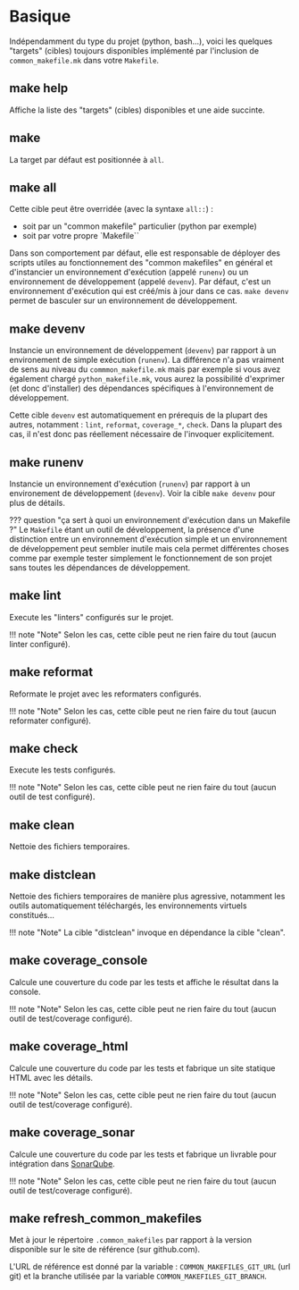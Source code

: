 # Basique

Indépendamment du type du projet (python, bash...), voici les quelques "targets" (cibles) toujours disponibles implémenté par l'inclusion de `common_makefile.mk` dans votre `Makefile`.

## make help

Affiche la liste des "targets" (cibles) disponibles et une aide succinte.

## make

La target par défaut est positionnée à `all`.

## make all

Cette cible peut être overridée (avec la syntaxe `all::`) :

- soit par un "common makefile" particulier (python par exemple)
- soit par votre propre `Makefile``

Dans son comportement par défaut, elle est responsable de déployer des scripts utiles au fonctionnement des "common makefiles" en général et d'instancier un environnement d'exécution
(appelé `runenv`) ou un environnement de développement (appelé `devenv`). Par défaut, c'est un
environnement d'exécution qui est créé/mis à jour dans ce cas. `make devenv` permet de basculer
sur un environnement de développement.

## make devenv

Instancie un environnement de développement (`devenv`) par rapport à un environement de simple exécution (`runenv`). La différence n'a pas vraiment de sens au niveau du `commmon_makefile.mk` mais par exemple si vous avez également chargé `python_makefile.mk`, vous aurez la possibilité d'exprimer (et donc d'installer) des dépendances spécifiques à l'environnement de développement.

Cette cible `devenv` est automatiquement en prérequis de la plupart des autres, notamment : `lint`, `reformat`, `coverage_*`, `check`. Dans la plupart des cas, il n'est donc pas réellement nécessaire de
l'invoquer explicitement.

## make runenv

Instancie un environnement d'exécution (`runenv`) par rapport à un environement de développement  (`devenv`). Voir la cible `make devenv` pour plus de détails.

??? question "ça sert à quoi un environnement d'exécution dans un Makefile ?"
    Le `Makefile` étant un outil de développement, la présence d'une distinction entre un environnement
    d'exécution simple et un environnement de développement peut sembler inutile mais cela permet différentes choses comme par exemple tester simplement le fonctionnement de son projet sans toutes
    les dépendances de développement.

## make lint

Execute les "linters" configurés sur le projet.

!!! note "Note"
    Selon les cas, cette cible peut ne rien faire du tout (aucun linter configuré).

## make reformat

Reformate le projet avec les reformaters configurés.

!!! note "Note"
    Selon les cas, cette cible peut ne rien faire du tout (aucun reformater configuré).

## make check

Execute les tests configurés.

!!! note "Note"
    Selon les cas, cette cible peut ne rien faire du tout (aucun outil de test configuré).

## make clean

Nettoie des fichiers temporaires.

## make distclean

Nettoie des fichiers temporaires de manière plus agressive, notamment les outils automatiquement téléchargés,
les environnements virtuels constitués...

!!! note "Note"
    La cible "distclean" invoque en dépendance la cible "clean".

## make coverage_console

Calcule une couverture du code par les tests et affiche le résultat dans la console.

!!! note "Note"
    Selon les cas, cette cible peut ne rien faire du tout (aucun outil de test/coverage configuré).

## make coverage_html

Calcule une couverture du code par les tests et fabrique un site statique HTML avec les détails.

!!! note "Note"
    Selon les cas, cette cible peut ne rien faire du tout (aucun outil de test/coverage configuré).

## make coverage_sonar

Calcule une couverture du code par les tests et fabrique un livrable pour intégration dans [SonarQube](https://www.sonarqube.org/).

!!! note "Note"
    Selon les cas, cette cible peut ne rien faire du tout (aucun outil de test/coverage configuré).

## make refresh_common_makefiles

Met à jour le répertoire `.common_makefiles` par rapport à la version disponible
sur le site de référence (sur github.com).

L'URL de référence est donné par la variable : `COMMON_MAKEFILES_GIT_URL` (url git)
et la branche utilisée par la variable `COMMON_MAKEFILES_GIT_BRANCH`.
